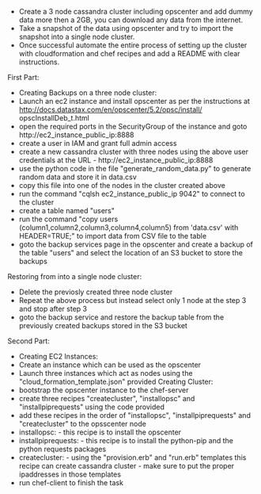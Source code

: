  - Create a 3 node cassandra cluster including opscenter and add dummy data more then a 2GB, you can download any data from the internet.
 - Take a snapshot of the data using opscenter and try to import the snapshot into a single node cluster.
 - Once successful automate the entire process of setting up the cluster with cloudformation and chef recipes and add a README with clear instructions.

First Part:
- Creating Backups on a three node cluster:
 -  Launch an ec2 instance and install opscenter as per the instructions at http://docs.datastax.com/en/opscenter/5.2/opsc/install/   opscInstallDeb_t.html
 -  open the required ports in the SecurityGroup of the instance and goto http://ec2_instance_public_ip:8888
 -  create a user in IAM and grant full admin access
 -  create a new cassandra cluster with three nodes using the above user credentials at the URL - http://ec2_instance_public_ip:8888
 -  use the python code in the file "generate_random_data.py" to generate random data and store it in data.csv
 -  copy this file into one of the nodes in the cluster created above
 -  run the command "cqlsh ec2_instance_public_ip 9042" to connect to the cluster
 -  create a table named "users"
 -  run the command "copy users (column1,column2,column3,column4,column5) from 'data.csv' with HEADER=TRUE;" to import data from CSV  file to the table
 -  goto the backup services page in the opscenter and create a backup of the table "users" and select the location of an S3 bucket to store the backups

Restoring from into a single node cluster:
 -  Delete the previosly created three node cluster
 -  Repeat the above process but instead select only 1 node at the step 3 and stop after step 3
 -  goto the backup service and restore the backup table from the previously created backups stored in the S3 bucket

Second Part:
 - Creating EC2 Instances:
  -  Create an instance which can be used as the opscenter
  -  Launch three instances which act as nodes using the "cloud_formation_template.json" provided
	Creating Cluster:
  -  bootstrap the opscenter instance to the chef-server
  -  create three recipes "createcluster", "installopsc" and "installpiprequests" using the code provided
  -  add these recipes in the order of "installopsc", "installpiprequests" and "createcluster" to the opsscenter node
   -   installopsc:
      - 	 this recipe is to install the opscenter
   -   installpiprequests:
      - 	 this recipe is to install the python-pip and the python requests packages
   -   createcluster:
      - 	 using the "provision.erb" and "run.erb" templates this recipe can create cassandra cluster
      - 	 make sure to put the proper ipaddresses in those templates
 -  run chef-client to finish the task
